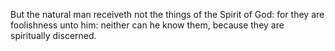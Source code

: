 But the natural man receiveth not the things of the Spirit of God: for they are foolishness unto him: neither can he know them, because they are spiritually discerned.
